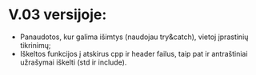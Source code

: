 # V.03 versijoje:
* Panaudotos, kur galima išimtys (naudojau try&catch), vietoj įprastinių tikrinimų;
* Iškeltos funkcijos į atskirus cpp ir header failus, taip pat ir antraštiniai užrašymai iškelti (std ir include).
